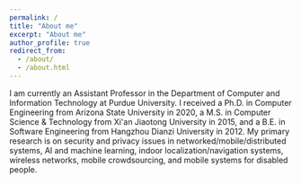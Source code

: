 ```yaml
---
permalink: /
title: "About me"
excerpt: "About me"
author_profile: true
redirect_from: 
  - /about/
  - /about.html
---
```


I am currently an Assistant Professor in the Department of Computer and Information Technology at Purdue University. I received a Ph.D. in Computer Engineering from Arizona State University in 2020, a M.S. in Computer Science & Technology from Xi'an Jiaotong University in 2015, and a B.E. in Software Engineering from Hangzhou Dianzi University in 2012. My primary research is on security and privacy issues in networked/mobile/distributed systems, AI and machine learning, indoor localization/navigation systems, wireless networks, mobile crowdsourcing, and mobile systems for disabled people.


<!-- I am currently seeking highly self-motivated Ph.D. or Master's students to join my research projects in the fields of security, machine learning, and mobile sensing. If students have prior experience in deep learning or signal processing, it would be a significant advantage. Interested students are encouraged to send their CVs and transcripts to tli6@iupui.edu.*-->





